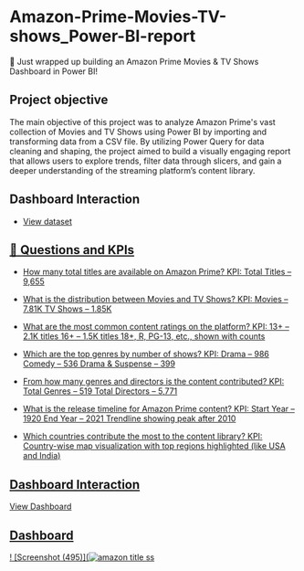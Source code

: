 # Amazon-Prime-Movies-TV-shows_Power-BI-report

🚀 Just wrapped up building an Amazon Prime Movies & TV Shows Dashboard in Power BI!


## Project objective
 The main objective of this project was to analyze Amazon Prime's vast collection of Movies and TV Shows using Power BI by importing and transforming data from a CSV file.
 By utilizing Power Query for data cleaning and shaping, the project aimed to build a visually engaging report that allows users to explore trends, filter data through slicers, and gain a deeper understanding of the streaming platform’s content library.

 ## Dashboard Interaction
- <a href="https://github.com/peacerach/Amazon-Prime-Movies-TV-shows_Power-BI-report/blob/main/amazon_prime_titles.csv" >View dataset

##  📌 Questions and KPIs
- How many total titles are available on Amazon Prime?
 KPI:
Total Titles – 9,655

- What is the distribution between Movies and TV Shows?
KPI: Movies – 7.81K
TV Shows – 1.85K

- What are the most common content ratings on the platform?
KPI: 13+ – 2.1K titles
16+ – 1.5K titles
18+, R, PG-13, etc., shown with counts

- Which are the top genres by number of shows?
KPI: Drama – 986
Comedy – 536
Drama & Suspense – 399

- From how many genres and directors is the content contributed?
KPI: Total Genres – 519
Total Directors – 5,771

- What is the release timeline for Amazon Prime content?
KPI: Start Year – 1920
End Year – 2021
Trendline showing peak after 2010

- Which countries contribute the most to the content library?
KPI: Country-wise map visualization with top regions highlighted (like USA and India)

## Dashboard Interaction
<a href="https://github.com/peacerach/Amazon-Prime-Movies-TV-shows_Power-BI-report/blob/main/amazon%20title%20ss.png"> View Dashboard

## Dashboard 
! [Screenshot (495)](![amazon title ss](https://github.com/user-attachments/assets/ce19bffa-6e6c-47c2-9663-324026f580b7)



